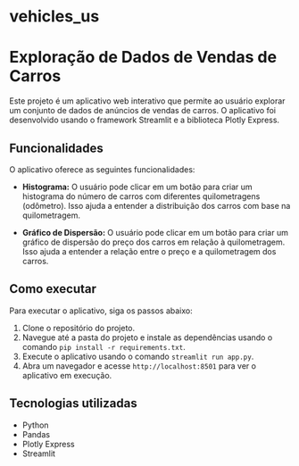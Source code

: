 # vehicles_us
# Exploração de Dados de Vendas de Carros

Este projeto é um aplicativo web interativo que permite ao usuário explorar um conjunto de dados de anúncios de vendas de carros. O aplicativo foi desenvolvido usando o framework Streamlit e a biblioteca Plotly Express.

## Funcionalidades

O aplicativo oferece as seguintes funcionalidades:

- **Histograma:** O usuário pode clicar em um botão para criar um histograma do número de carros com diferentes quilometragens (odômetro). Isso ajuda a entender a distribuição dos carros com base na quilometragem.

- **Gráfico de Dispersão:** O usuário pode clicar em um botão para criar um gráfico de dispersão do preço dos carros em relação à quilometragem. Isso ajuda a entender a relação entre o preço e a quilometragem dos carros.

## Como executar

Para executar o aplicativo, siga os passos abaixo:

1. Clone o repositório do projeto.
2. Navegue até a pasta do projeto e instale as dependências usando o comando `pip install -r requirements.txt`.
3. Execute o aplicativo usando o comando `streamlit run app.py`.
4. Abra um navegador e acesse `http://localhost:8501` para ver o aplicativo em execução.

## Tecnologias utilizadas

- Python
- Pandas
- Plotly Express
- Streamlit

